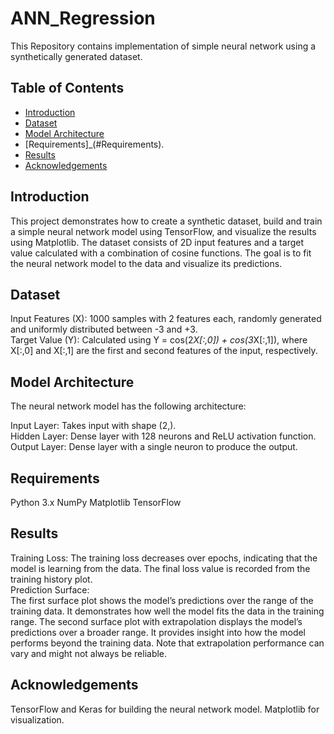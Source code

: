 # ANN_Regression

This Repository contains implementation of simple neural network using a synthetically generated dataset.


## Table of Contents
- [Introduction](#Introduction)
- [Dataset](#dataset)
- [Model Architecture](#model-architecture)
- [Requirements]_(#Requirements).
- [Results](#Results)
- [Acknowledgements](#Acknowledgements)

## Introduction

This project demonstrates how to create a synthetic dataset, build and train a simple neural network model using TensorFlow, and visualize the results using Matplotlib. The dataset consists of 2D input features and a target value calculated with a combination of cosine functions. The goal is to fit the neural network model to the data and visualize its predictions.

## Dataset
Input Features (X): 1000 samples with 2 features each, randomly generated and uniformly distributed between -3 and +3.<br>
Target Value (Y): Calculated using Y = cos(2*X[:,0]) + cos(3*X[:,1]), where X[:,0] and X[:,1] are the first and second features of the input, respectively.<br>

## Model Architecture

The neural network model has the following architecture:<br>

Input Layer: Takes input with shape (2,).<br>
Hidden Layer: Dense layer with 128 neurons and ReLU activation function.<br>
Output Layer: Dense layer with a single neuron to produce the output.<br>

## Requirements
Python 3.x
NumPy
Matplotlib
TensorFlow

## Results
Training Loss: The training loss decreases over epochs, indicating that the model is learning from the data. The final loss value is recorded from the training history plot.<br>
Prediction Surface:<br>
The first surface plot shows the model’s predictions over the range of the training data. It demonstrates how well the model fits the data in the training range.
The second surface plot with extrapolation displays the model’s predictions over a broader range. It provides insight into how the model performs beyond the training data. Note that extrapolation performance can vary and might not always be reliable.

## Acknowledgements
TensorFlow and Keras for building the neural network model.
Matplotlib for visualization.


